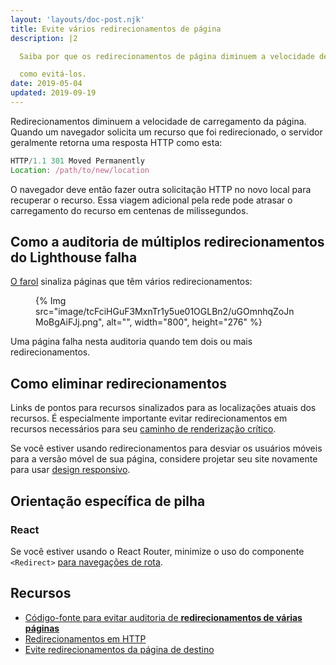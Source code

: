 ```yaml
---
layout: 'layouts/doc-post.njk'
title: Evite vários redirecionamentos de página
description: |2

  Saiba por que os redirecionamentos de página diminuem a velocidade de carregamento de sua página da web e

  como evitá-los.
date: 2019-05-04
updated: 2019-09-19
---
```


Redirecionamentos diminuem a velocidade de carregamento da página. Quando um navegador solicita um recurso que foi redirecionado, o servidor geralmente retorna uma resposta HTTP como esta:

```js
HTTP/1.1 301 Moved Permanently
Location: /path/to/new/location
```

O navegador deve então fazer outra solicitação HTTP no novo local para recuperar o recurso. Essa viagem adicional pela rede pode atrasar o carregamento do recurso em centenas de milissegundos.

## Como a auditoria de múltiplos redirecionamentos do Lighthouse falha

[O farol](https://developers.google.com/web/tools/lighthouse/) sinaliza páginas que têm vários redirecionamentos:

<figure>{% Img src="image/tcFciHGuF3MxnTr1y5ue01OGLBn2/uGOmnhqZoJnMoBgAiFJj.png", alt="", width="800", height="276" %}</figure>

Uma página falha nesta auditoria quando tem dois ou mais redirecionamentos.

## Como eliminar redirecionamentos

Links de pontos para recursos sinalizados para as localizações atuais dos recursos. É especialmente importante evitar redirecionamentos em recursos necessários para seu [caminho de renderização crítico](https://developers.google.com/web/fundamentals/performance/critical-rendering-path/).

Se você estiver usando redirecionamentos para desviar os usuários móveis para a versão móvel de sua página, considere projetar seu site novamente para usar [design responsivo](https://developers.google.com/web/fundamentals/design-and-ux/responsive/).

## Orientação específica de pilha

### React

Se você estiver usando o React Router, minimize o uso do componente `<Redirect>` [para navegações de rota](https://reacttraining.com/react-router/web/api/Redirect).

## Recursos

- [Código-fonte para evitar auditoria de **redirecionamentos de várias páginas**](https://github.com/GoogleChrome/lighthouse/blob/master/lighthouse-core/audits/redirects.js)
- [Redirecionamentos em HTTP](https://developer.mozilla.org/docs/Web/HTTP/Redirections)
- [Evite redirecionamentos da página de destino](https://developers.google.com/speed/docs/insights/AvoidRedirects)
